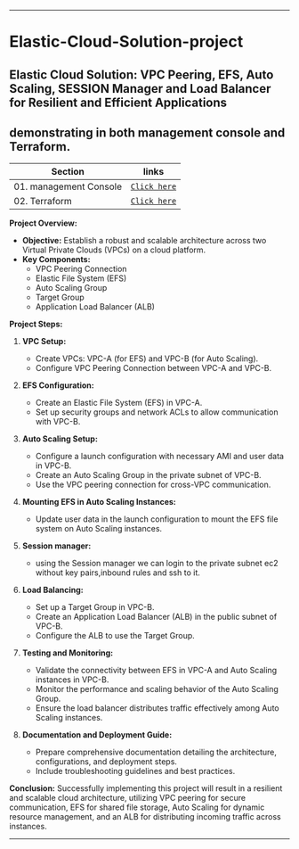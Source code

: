----

# Elastic-Cloud-Solution-project

## Elastic Cloud Solution: VPC Peering, EFS, Auto Scaling, SESSION Manager and Load Balancer for Resilient and Efficient Applications
## demonstrating in both management console and Terraform.

| Section | links |
| --- | --- |
| 01. management Console | [`Click here`](https://github.com/yuva19102003/Elastic-Cloud-Solution-project/tree/master/management%20console) |
| 02. Terraform | [`Click here`](https://github.com/yuva19102003/Elastic-Cloud-Solution-project/tree/master/Terraform) |



**Project Overview:**
- **Objective:** Establish a robust and scalable architecture across two Virtual Private Clouds (VPCs) on a cloud platform.
- **Key Components:**
  - VPC Peering Connection
  - Elastic File System (EFS)
  - Auto Scaling Group
  - Target Group
  - Application Load Balancer (ALB)

**Project Steps:**
1. **VPC Setup:**
   - Create VPCs: VPC-A (for EFS) and VPC-B (for Auto Scaling).
   - Configure VPC Peering Connection between VPC-A and VPC-B.

2. **EFS Configuration:**
   - Create an Elastic File System (EFS) in VPC-A.
   - Set up security groups and network ACLs to allow communication with VPC-B.

3. **Auto Scaling Setup:**
   - Configure a launch configuration with necessary AMI and user data in VPC-B.
   - Create an Auto Scaling Group in the private subnet of VPC-B.
   - Use the VPC peering connection for cross-VPC communication.

4. **Mounting EFS in Auto Scaling Instances:**
   - Update user data in the launch configuration to mount the EFS file system on Auto Scaling instances.

5. **Session manager:**
   - using the Session manager we can login to the private subnet ec2 without key pairs,inbound rules and ssh to it.

6. **Load Balancing:**
   - Set up a Target Group in VPC-B.
   - Create an Application Load Balancer (ALB) in the public subnet of VPC-B.
   - Configure the ALB to use the Target Group.

7. **Testing and Monitoring:**
   - Validate the connectivity between EFS in VPC-A and Auto Scaling instances in VPC-B.
   - Monitor the performance and scaling behavior of the Auto Scaling Group.
   - Ensure the load balancer distributes traffic effectively among Auto Scaling instances.

8. **Documentation and Deployment Guide:**
   - Prepare comprehensive documentation detailing the architecture, configurations, and deployment steps.
   - Include troubleshooting guidelines and best practices.

**Conclusion:**
Successfully implementing this project will result in a resilient and scalable cloud architecture, utilizing VPC peering for secure communication, EFS for shared file storage, Auto Scaling for dynamic resource management, and an ALB for distributing incoming traffic across instances.

----
